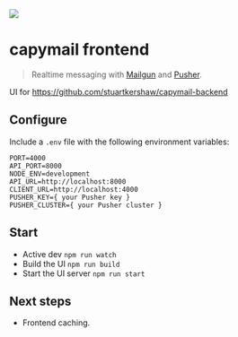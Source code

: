 <img src="https://i.pinimg.com/originals/53/b8/68/53b8686a18b7b0f34c7c6165336f8dc4.jpg" />

capymail frontend
===
> Realtime messaging with <a href="https://www.mailgun.com/">Mailgun</a> and <a href="https://pusher.com/">Pusher</a>.

UI for https://github.com/stuartkershaw/capymail-backend

## Configure

Include a `.env` file with the following environment variables:

```
PORT=4000
API_PORT=8000
NODE_ENV=development
API_URL=http://localhost:8000
CLIENT_URL=http://localhost:4000
PUSHER_KEY={ your Pusher key }
PUSHER_CLUSTER={ your Pusher cluster }
```

## Start

* Active dev `npm run watch`
* Build the UI `npm run build`
* Start the UI server `npm run start`

## Next steps
* Frontend caching.
